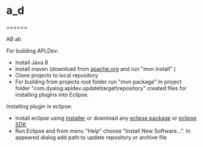 # a_d
======

AB ab

For building APLDev:
* Install Java 8
* Install maven (download from [apache.org](http://maven.apache.org/download.html) 
 and run "mvn install" )
* Clone projects to local repository 
* For building from projects root folder run "mvn package"
In project folder "com.dyalog.apldev.update\target\repository\" created files
for installing plugins into Eclipse.

Installing plugin in eclipse:
* Install eclipse using [installer](https://eclipse.org/)
 or download any [eclipse package](https://www.eclipse.org/downloads/packages/)
 or [eclipse SDK](http://download.eclipse.org/eclipse/downloads/)
* Run Eclipse and from menu "Help" choose "Install New Software...". In appeared dialog add path to update repository or archive file 
